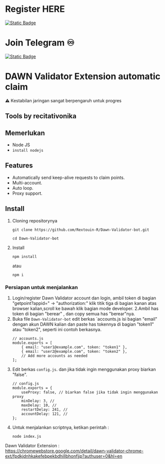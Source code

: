# Register HERE
[![Static Badge](https://img.shields.io/badge/Telegram-Bot%20Link-Link?style=for-the-badge&logo=Telegram&logoColor=white&logoSize=auto&color=blue)](https://t.me/birdx2_bot/birdx?startapp=7350641156)

# Join Telegram  ♾︎ 
[![Static Badge](https://img.shields.io/badge/Telegram-Airdrop◾unlimited-Link?style=for-the-badge&logo=Telegram&logoColor=white&logoSize=auto&color=blue)](https://t.me/UNLXairdop)

# DAWN Validator Extension automatic claim
⚠️ Kestabilan jaringan sangat berpengaruh untuk progres
## Tools by recitativonika

## Memerlukan 
- Node JS
- `install nodejs`

## Features

- Automatically send keep-alive requests to claim points.
- Multi-account.
- Auto loop.
- Proxy support.

## Install
1. Cloning repositorynya
   ```
   git clone https://github.com/Rextouin-R/Dawn-Validator-bot.git
   ```
   ```
   cd Dawn-Validator-bot
   ```
2. Install 
   ```
   npm install
   ```
   atau
   ```
   npm i
   ```
### Persiapan untuk menjalankan

1. Login/register Dawn Validator account dan login, ambil token di bagian "getpoint?appid=" -> "authorization:" klik titik tiga di bagian kanan atas browser kalian,scroll ke bawah klik bagian mode developer. 
2.Ambil has token di bagian "berear" , dan copy semua has "berear"nya.
3. Buka file `Dawn-Validator-bot` edit berkas `accounts.js isi bagian "email" dengan akun DAWN kalian dan paste has tokennya di bagian "token1" atau "token2", seperti ini contoh berkasnya.
	```
	// accounts.js
	module.exports = [
		{ email: "user1@example.com", token: "token1" },
		{ email: "user2@example.com", token: "token2" },
		// Add more accounts as needed
	];
	```
4. Edit berkas `config.js`. dan jika tidak ingin menggunakan proxy biarkan "false".
	```
	// config.js
	module.exports = {
	    useProxy: false, // biarkan false jika tidak ingin menggunakan proxy
	    minDelay: 3, // 
	    maxDelay: 10, // 
	    restartDelay: 241, // 
	    accountDelay: 121, //
	};
	```
5. Untuk menjalankan scriptnya, ketikan perintah :
    ```
    node index.js
    ```
	
	
	
Dawn Validator Extension : https://chromewebstore.google.com/detail/dawn-validator-chrome-ext/fpdkjdnhkakefebpekbdhillbhonfjjp?authuser=0&hl=en
